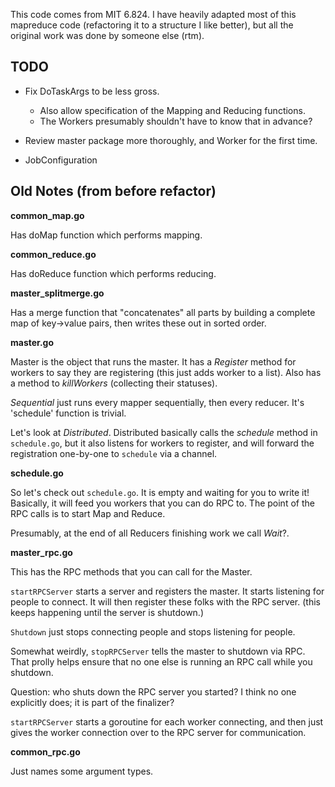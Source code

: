 This code comes from MIT 6.824. I have heavily adapted most of this
mapreduce code (refactoring it to a structure I like better), but all
the original work was done by someone else (rtm).

## TODO

* Fix DoTaskArgs to be less gross.
  * Also allow specification of the Mapping and Reducing functions.
  * The Workers presumably shouldn't have to know that in advance?
* Review master package more thoroughly, and Worker for the first time.

* JobConfiguration

## Old Notes (from before refactor)

**common_map.go**

Has doMap function which performs mapping.

**common_reduce.go**

Has doReduce function which performs reducing.

**master_splitmerge.go**

Has a merge function that "concatenates" all parts by building a
complete map of key->value pairs, then writes these out in sorted order.

**master.go**

Master is the object that runs the master. It has a *Register* method
for workers to say they are registering (this just adds worker to a
list). Also has a method to *killWorkers* (collecting their statuses).

*Sequential* just runs every mapper sequentially, then every reducer.
It's 'schedule' function is trivial.

Let's look at *Distributed*. Distributed basically calls the *schedule*
method in `schedule.go`, but it also listens for workers to register,
and will forward the registration one-by-one to `schedule` via a
channel.

**schedule.go**

So let's check out `schedule.go`. It is empty and waiting for you to
write it! Basically, it will feed you workers that you can do RPC to.
The point of the RPC calls is to start Map and Reduce.

Presumably, at the end of all Reducers finishing work we call *Wait*?.

**master_rpc.go**

This has the RPC methods that you can call for the Master.

`startRPCServer` starts a server and registers the master. It starts
listening for people to connect. It will then register these folks with
the RPC server. (this keeps happening until the server is shutdown.)

`Shutdown` just stops connecting people and stops listening for people.

Somewhat weirdly, `stopRPCServer` tells the master to shutdown via RPC.
That prolly helps ensure that no one else is running an RPC call while
you shutdown.

Question: who shuts down the RPC server you started? I think no one
explicitly does; it is part of the finalizer?

`startRPCServer` starts a goroutine for each worker connecting, and then
just gives the worker connection over to the RPC server for
communication.

**common_rpc.go**

Just names some argument types.
